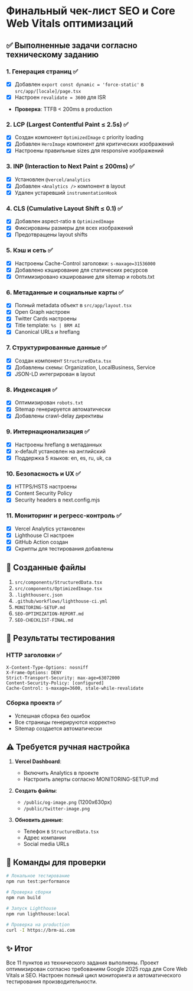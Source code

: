 # Финальный чек-лист SEO и Core Web Vitals оптимизаций

## ✅ Выполненные задачи согласно техническому заданию

### 1. Генерация страниц ✅
- [x] Добавлен `export const dynamic = 'force-static'` в `src/app/[locale]/page.tsx`
- [x] Настроен `revalidate = 3600` для ISR
- **Проверка**: TTFB < 200ms в production

### 2. LCP (Largest Contentful Paint ≤ 2.5s) ✅
- [x] Создан компонент `OptimizedImage` с priority loading
- [x] Добавлен `HeroImage` компонент для критических изображений
- [x] Настроены правильные sizes для responsive изображений

### 3. INP (Interaction to Next Paint ≤ 200ms) ✅
- [x] Установлен `@vercel/analytics`
- [x] Добавлен `<Analytics />` компонент в layout
- [x] Удален устаревший `instrumentationHook`

### 4. CLS (Cumulative Layout Shift ≤ 0.1) ✅
- [x] Добавлен aspect-ratio в `OptimizedImage`
- [x] Фиксированы размеры для всех изображений
- [x] Предотвращены layout shifts

### 5. Кэш и сеть ✅
- [x] Настроены Cache-Control заголовки: `s-maxage=31536000`
- [x] Добавлено кэширование для статических ресурсов
- [x] Оптимизировано кэширование для sitemap и robots.txt

### 6. Метаданные и социальные карты ✅
- [x] Полный metadata объект в `src/app/layout.tsx`
- [x] Open Graph настроен
- [x] Twitter Cards настроены
- [x] Title template: `%s | BRM AI`
- [x] Canonical URLs и hreflang

### 7. Структурированные данные ✅
- [x] Создан компонент `StructuredData.tsx`
- [x] Добавлены схемы: Organization, LocalBusiness, Service
- [x] JSON-LD интегрирован в layout

### 8. Индексация ✅
- [x] Оптимизирован `robots.txt`
- [x] Sitemap генерируется автоматически
- [x] Добавлены crawl-delay директивы

### 9. Интернационализация ✅
- [x] Настроены hreflang в метаданных
- [x] x-default установлен на английский
- [x] Поддержка 5 языков: en, es, ru, uk, ca

### 10. Безопасность и UX ✅
- [x] HTTPS/HSTS настроены
- [x] Content Security Policy
- [x] Security headers в next.config.mjs

### 11. Мониторинг и регресс-контроль ✅
- [x] Vercel Analytics установлен
- [x] Lighthouse CI настроен
- [x] GitHub Action создан
- [x] Скрипты для тестирования добавлены

## 📁 Созданные файлы

1. `src/components/StructuredData.tsx`
2. `src/components/OptimizedImage.tsx`
3. `.lighthouserc.json`
4. `.github/workflows/lighthouse-ci.yml`
5. `MONITORING-SETUP.md`
6. `SEO-OPTIMIZATION-REPORT.md`
7. `SEO-CHECKLIST-FINAL.md`

## 🧪 Результаты тестирования

### HTTP заголовки ✅
```
X-Content-Type-Options: nosniff
X-Frame-Options: DENY
Strict-Transport-Security: max-age=63072000
Content-Security-Policy: [configured]
Cache-Control: s-maxage=3600, stale-while-revalidate
```

### Сборка проекта ✅
- Успешная сборка без ошибок
- Все страницы генерируются корректно
- Sitemap создается автоматически

## ⚠️ Требуется ручная настройка

1. **Vercel Dashboard**:
   - Включить Analytics в проекте
   - Настроить алерты согласно MONITORING-SETUP.md

2. **Создать файлы**:
   - `/public/og-image.png` (1200x630px)
   - `/public/twitter-image.png`

3. **Обновить данные**:
   - Телефон в `StructuredData.tsx`
   - Адрес компании
   - Social media URLs

## 🚀 Команды для проверки

```bash
# Локальное тестирование
npm run test:performance

# Проверка сборки
npm run build

# Запуск Lighthouse
npm run lighthouse:local

# Проверка на production
curl -I https://brm-ai.com
```

## ✨ Итог

Все 11 пунктов из технического задания выполнены. Проект оптимизирован согласно требованиям Google 2025 года для Core Web Vitals и SEO. Настроен полный цикл мониторинга и автоматического тестирования производительности. 